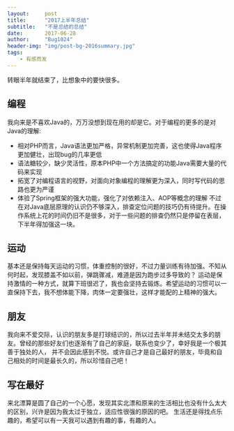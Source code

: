 ```yaml
---
layout:     post
title:      "2017上半年总结"
subtitle:   "不是总结的总结"
date:       2017-06-28
author:     "Bug1024"
header-img: "img/post-bg-2016summary.jpg"
tags:
    - 有感而发
---
```


转眼半年就结束了，比想象中的要快很多。

## 编程
我向来是不喜欢Java的，万万没想到现在用的却是它。对于编程的更多的是对Java的理解:
* 相对PHP而言，Java语法更加严格，异常机制更加完善，这也使得Java程序更加健壮，出现bug的几率更低
* 语法糖较少，缺少灵活性，原本PHP中一个方法搞定的功能Java需要大量的代码来实现
* 拓宽了对编程语言的视野，对面向对象编程的理解更为深入，同时写代码的思路也更为严谨
* 体验了Spring框架的强大功能，强化了对依赖注入、AOP等概念的理解
不过在对Java底层原理的认识仍不够深入，排查定位问题的技巧仍有待提升。在操作系统上花的时间仍旧不是很多，对于一些问题的排查仍然只是停留在表层，下半年得加强这一块。

## 运动
基本还是保持每天运动的习惯，体重控制的很好，不过力量训练有待加强。不知从何时起，发现膝盖不如以前，弹跳骤减，难道是因为跑步过多导致的？
运动是保持激情的一种方式，就算下班很迟了，我也会坚持去锻炼。希望运动的习惯可以一直保持下去，我不想体能下降，肉体一定要强壮，这样才能配的上精神的强大。

## 朋友
我向来不爱交际，认识的朋友多是打球结识的，所以过去半年并未结交太多的朋友。曾经的那些好友们也逐渐有了自己的家庭，联系也变少了，幸好我是一个极其善于独处的人，
并不会因此感到不悦。或许自己才是自己最好的朋友，毕竟和自己相处的时间是最长久的，所以珍惜自己吧！

## 写在最好
来北漂算是圆了自己的一个心愿，发现其实北漂和原来的生活相比也没有什么太大的区别，兴许是因为我太过于独立，适应性很强的原因的吧。
生活还是得找点乐趣的，希望可以有一天我可以遇到有趣的事，有趣的人。

